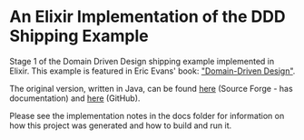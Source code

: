 # An Elixir Implementation of the DDD Shipping Example
Stage 1 of the Domain Driven Design shipping example implemented in Elixir. This example is featured in Eric Evans' book: ["Domain-Driven Design"](https://www.amazon.com/Domain-Driven-Design-Tackling-Complexity-Software/dp/0321125215/ref=sr_1_1?s=books&ie=UTF8&qid=1496944932&sr=1-1&keywords=domain-driven+design+tackling+complexity+in+the+heart+of+software).

The original version, written in Java, can be found [here](http://dddsample.sourceforge.net/) (Source Forge - has documentation) and [here](https://github.com/citerus/dddsample-core) (GitHub).

Please see the implementation notes in the docs folder for information on how this project was generated and how to build and run it.
